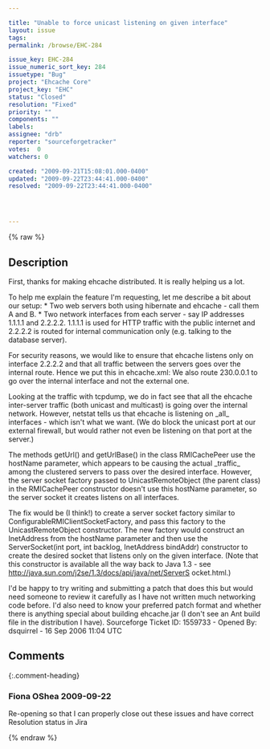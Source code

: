 ```yaml
---

title: "Unable to force unicast listening on given interface"
layout: issue
tags: 
permalink: /browse/EHC-284

issue_key: EHC-284
issue_numeric_sort_key: 284
issuetype: "Bug"
project: "Ehcache Core"
project_key: "EHC"
status: "Closed"
resolution: "Fixed"
priority: ""
components: ""
labels: 
assignee: "drb"
reporter: "sourceforgetracker"
votes:  0
watchers: 0

created: "2009-09-21T15:08:01.000-0400"
updated: "2009-09-22T23:44:41.000-0400"
resolved: "2009-09-22T23:44:41.000-0400"




---
```


{% raw %}

## Description

<div markdown="1" class="description">

First, thanks for making ehcache distributed. It is 
really helping us a lot.

To help me explain the feature I'm requesting, let me 
describe a bit about our setup:
\* Two web servers both using hibernate and ehcache - 
call them A and B.
\* Two network interfaces from each server - say IP 
addresses 1.1.1.1 and 2.2.2.2. 1.1.1.1 is used for 
HTTP traffic with the public internet and 2.2.2.2 is 
routed for internal communication only (e.g. talking 
to the database server).

For security reasons, we would like to ensure that 
ehcache listens only on interface 2.2.2.2 and that 
all traffic between the servers goes over the 
internal route. Hence we put this in ehcache.xml:
<cacheManagerPeerProviderFactory 
class="net.sf.ehcache.distribution.RMICacheManagerPeer
ProviderFactory"
      properties="peerDiscovery=automatic, 
multicastGroupAddress=230.0.0.1, 
multicastGroupPort=4234"/>
<cacheManagerPeerListenerFactory 
class="net.sf.ehcache.distribution.RMICacheManagerPeer
ListenerFactory"
       properties="port=41234, hostName=2.2.2.2, 
socketTimeoutMillis=120000"/>
We also route 230.0.0.1 to go over the internal 
interface and not the external one.

Looking at the traffic with tcpdump, we do in fact 
see that all the ehcache inter-server traffic (both 
unicast and multicast) is going over the internal 
network. However, netstat tells us that ehcache is 
listening on \_all\_ interfaces - which isn't what we 
want. (We do block the unicast port at our external 
firewall, but would rather not even be listening on 
that port at the server.)

The methods getUrl() and getUrlBase() in the class 
RMICachePeer use the hostName parameter, which 
appears to be causing the actual \_traffic\_ among the 
clustered servers to pass over the desired interface. 
However, the server socket factory passed to 
UnicastRemoteObject (the parent class) in the 
RMICachePeer constructor doesn't use this hostName 
parameter, so the server socket it creates listens on 
all interfaces.

The fix would be (I think!) to create a server socket 
factory similar to 
ConfigurableRMIClientSocketFactory, and pass this 
factory to the UnicastRemoteObject constructor. The 
new factory would construct an InetAddress from the 
hostName parameter and then use the ServerSocket(int 
port, int backlog, InetAddress bindAddr) constructor 
to create the desired socket that listens only on the 
given interface. (Note that this constructor is 
available all the way back to Java 1.3 - see 
http://java.sun.com/j2se/1.3/docs/api/java/net/ServerS
ocket.html.)

I'd be happy to try writing and submitting a patch 
that does this but would need someone to review it 
carefully as I have not written much networking code 
before. I'd also need to know your preferred patch 
format and whether there is anything special about 
building ehcache.jar (I don't see an Ant build file 
in the distribution I have).
Sourceforge Ticket ID: 1559733 - Opened By: dsquirrel - 16 Sep 2006 11:04 UTC

</div>

## Comments


{:.comment-heading}
### **Fiona OShea** <span class="date">2009-09-22</span>

<div markdown="1" class="comment">

Re-opening so that I can properly close out these issues and have correct Resolution status in Jira

</div>



{% endraw %}
